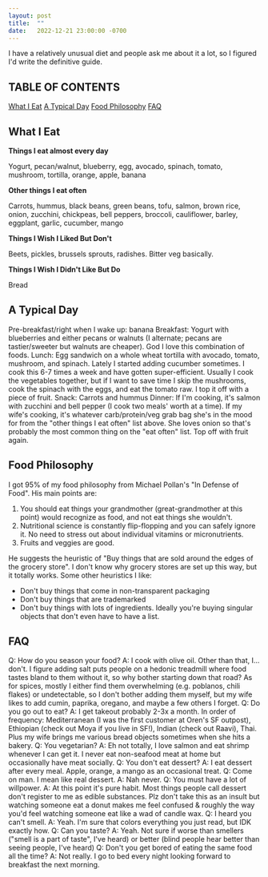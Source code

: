 ```yaml
---
layout: post
title:  ""
date:   2022-12-21 23:00:00 -0700
---
```


I have a relatively unusual diet and people ask me about it a lot, so I figured I'd write the definitive guide.

## TABLE OF CONTENTS

[What I Eat](#what-i-eat) 
[A Typical Day](#a-typical-day)
[Food Philosophy](#food-philosophy)
[FAQ](#faq)

## What I Eat

**Things I eat almost every day**

Yogurt, pecan/walnut, blueberry, egg, avocado, spinach, tomato, mushroom, tortilla, orange, apple, banana

**Other things I eat often**

Carrots, hummus, black beans, green beans, tofu, salmon, brown rice, onion, zucchini, chickpeas, bell peppers, broccoli, cauliflower, barley, eggplant, garlic, cucumber, mango

**Things I Wish I Liked But Don't**

Beets, pickles, brussels sprouts, radishes. Bitter veg basically.

**Things I Wish I Didn't Like But Do**

Bread

## A Typical Day
Pre-breakfast/right when I wake up: banana
Breakfast: Yogurt with blueberries and either pecans or walnuts (I alternate; pecans are tastier/sweeter but walnuts are cheaper). God I love this combination of foods.
Lunch: Egg sandwich on a whole wheat tortilla with avocado, tomato, mushroom, and spinach. Lately I started adding cucumber sometimes. I cook this 6-7 times a week and have gotten super-efficient. Usually I cook the vegetables together, but if I want to save time I skip the mushrooms, cook the spinach with the eggs, and eat the tomato raw. I top it off with a piece of fruit.
Snack: Carrots and hummus
Dinner: If I'm cooking, it's salmon with zucchini and bell pepper (I cook two meals' worth at a time). If my wife's cooking, it's whatever carb/protein/veg grab bag she's in the mood for from the "other things I eat often" list above. She loves onion so that's probably the most common thing on the "eat often" list. Top off with fruit again.

## Food Philosophy

I got 95% of my food philosophy from Michael Pollan's "In Defense of Food". His main points are:
1. You should eat things your grandmother (great-grandmother at this point) would recognize as food, and not eat things she wouldn't.
2. Nutritional science is constantly flip-flopping and you can safely ignore it. No need to stress out about individual vitamins or micronutrients.
3. Fruits and veggies are good.

He suggests the heuristic of "Buy things that are sold around the edges of the grocery store". I don't know why grocery stores are set up this way, but it totally works. Some other heuristics I like:
- Don't buy things that come in non-transparent packaging
- Don't buy things that are trademarked
- Don't buy things with lots of ingredients. Ideally you're buying singular objects that don't even have to have a list.

## FAQ

Q: How do you season your food?
A: I cook with olive oil. Other than that, I... don't. I figure adding salt puts people on a hedonic treadmill where food tastes bland to them without it, so why bother starting down that road? As for spices, mostly I either find them overwhelming (e.g. poblanos, chili flakes) or undetectable, so I don't bother adding them myself, but my wife likes to add cumin, paprika, oregano, and maybe a few others I forget.
Q: Do you go out to eat?
A: I get takeout probably 2-3x a month. In order of frequency: Mediterranean (I was the first customer at Oren's SF outpost), Ethiopian (check out Moya if you live in SF!), Indian (check out Raavi), Thai. Plus my wife brings me various bread objects sometimes when she hits a bakery.
Q: You vegetarian?
A: Eh not totally, I love salmon and eat shrimp whenever I can get it. I never eat non-seafood meat at home but occasionally have meat socially.
Q: You don't eat dessert?
A: I eat dessert after every meal. Apple, orange, a mango as an occasional treat.
Q: Come on man. I mean like real dessert.
A: Nah never.
Q: You must have a lot of willpower.
A: At this point it's pure habit. Most things people call dessert don't register to me as edible substances. Plz don't take this as an insult but watching someone eat a donut makes me feel confused & roughly the way you'd feel watching someone eat like a wad of candle wax.
Q: I heard you can't smell.
A: Yeah. I'm sure that colors everything you just read, but IDK exactly how.
Q: Can you taste?
A: Yeah. Not sure if worse than smellers ("smell is a part of taste", I've heard) or better (blind people hear better than seeing people, I've heard)
Q: Don't you get bored of eating the same food all the time?
A: Not really. I go to bed every night looking forward to breakfast the next morning.